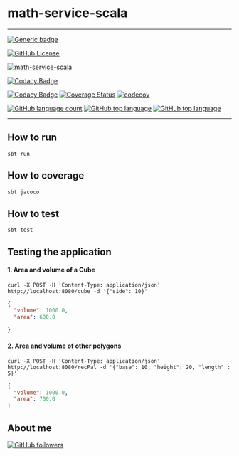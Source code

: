 # math-service-scala

---


[![Generic badge](https://img.shields.io/static/v1.svg?label=GitHub&message=math-service-scala%20🧮&color=informational)](https://github.com/jesperancinha/math-service-scala)

[![GitHub License](https://img.shields.io/badge/license-Apache%20License%202.0-blue.svg?style=flat)](https://www.apache.org/licenses/LICENSE-2.0)

[![math-service-scala](https://github.com/jesperancinha/math-service-scala/actions/workflows/math-service-scala.yml/badge.svg)](https://github.com/jesperancinha/math-service-scala/actions/workflows/math-service-scala.yml)

[![Codacy Badge](https://app.codacy.com/project/badge/Grade/2ea8cff0e5be48e29e0b3b5da9e272c4)](https://www.codacy.com/gh/jesperancinha/math-service-scala/dashboard?utm_source=github.com&amp;utm_medium=referral&amp;utm_content=jesperancinha/math-service-scala&amp;utm_campaign=Badge_Grade)

[![Codacy Badge](https://app.codacy.com/project/badge/Coverage/2ea8cff0e5be48e29e0b3b5da9e272c4)](https://www.codacy.com/gh/jesperancinha/math-service-scala/dashboard?utm_source=github.com&utm_medium=referral&utm_content=jesperancinha/math-service-scala&utm_campaign=Badge_Coverage)
[![Coverage Status](https://coveralls.io/repos/github/jesperancinha/math-service-scala/badge.svg?branch=master)](https://coveralls.io/github/jesperancinha/math-service-scala?branch=master)
[![codecov](https://codecov.io/gh/jesperancinha/math-service-scala/branch/master/graph/badge.svg?token=OZQu7yApiW)](https://codecov.io/gh/jesperancinha/math-service-scala)

[![GitHub language count](https://img.shields.io/github/languages/count/jesperancinha/math-service-scala.svg)](#)
[![GitHub top language](https://img.shields.io/github/languages/top/jesperancinha/math-service-scala.svg)](#)
[![GitHub top language](https://img.shields.io/github/languages/code-size/jesperancinha/math-service-scala.svg)](#)

---

## How to run

```shell
sbt run
```
## How to coverage

```shell
sbt jacoco
```

## How to test

```shell
sbt test
```

## Testing the application

#### 1.  Area and volume of a Cube

```
curl -X POST -H 'Content-Type: application/json' http://localhost:8080/cube -d '{"side": 10}'
```

```json
{
  "volume": 1000.0,
  "area": 600.0

}
```

#### 2.  Area and volume of other polygons

```shell
curl -X POST -H 'Content-Type: application/json' http://localhost:8080/recPal -d '{"base": 10, "height": 20, "length" : 5}'
```

```json
{
  "volume": 1000.0,
  "area": 700.0
}
```

## About me

[![GitHub followers](https://img.shields.io/github/followers/jesperancinha.svg?label=Jesperancinha&style=for-the-badge&logo=github&color=grey "GitHub")](https://github.com/jesperancinha)
